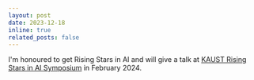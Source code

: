 ```yaml
---
layout: post
date: 2023-12-18
inline: true
related_posts: false
---
```


I'm honoured to get Rising Stars in AI and will give a talk at [KAUST Rising Stars in AI Symposium](https://cemse.kaust.edu.sa/ai/aii-symp-2024) in February 2024.
